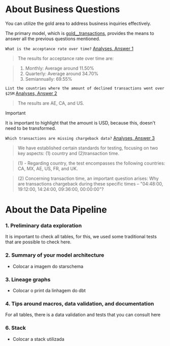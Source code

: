 # About Business Questions

You can utilize the gold area to address business inquiries effectively. 

The primary model, which is [gold__transactions](models/gold/gold__transactions.sql), provides the means to answer all the previous questions mentioned.

 `What is the acceptance rate over time?` [Analyses, Answer 1](analyses/answer_1_acceptance_rate_over_time.sql)

> The results for acceptance rate over time are:

> 1. Monthly: Average around 11.50%
> 2. Quarterly: Average around 34.70%
> 3. Semiannually: 69.55%
  
 `List the countries where the amount of declined transactions went over $25M` [Analyses, Answer 2](analyses/answer_2_country_amount_declined_transac_over_25M.sql)

> The results are AE, CA, and US.

> [!IMPORTANT]
> It is important to highlight that the amount is USD, because this, doesn't need to be transformed.

 `Which transactions are missing chargeback data?` [Analyses, Answer 3](analyses/answer_3_transac_missing_chargeback.sql)

> We have established certain standards for testing, focusing on two key aspects: (1) country and (2)transaction time.

> (1) - Regarding country, the test encompasses the following countries: CA, MX, AE, US, FR, and UK.

> (2) Concerning transaction time, an important question arises: Why are transactions chargeback during these specific times – "04:48:00, 19:12:00, 14:24:00, 09:36:00, 00:00:00"?

# About the Data Pipeline

### 1. Preliminary data exploration

It is important to check all tables, for this, we used some traditional tests that are possible to check here.

### 2. Summary of your model architecture

- Colocar a imagem do starschema
  
### 3. Lineage graphs
- Colocar o print da linhagem do dbt

### 4. Tips around macros, data validation, and documentation

For all tables, there is a data validation and tests that you can consult here

### 6. Stack

- Colocar a stack utilizada
